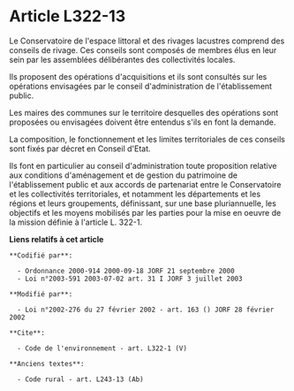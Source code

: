 # Article L322-13

Le Conservatoire de l'espace littoral et des rivages lacustres comprend des conseils de rivage. Ces conseils sont composés de
membres élus en leur sein par les assemblées délibérantes des collectivités locales. 

Ils proposent des opérations d'acquisitions et ils sont consultés sur les opérations envisagées par le conseil
d'administration de l'établissement public. 

Les maires des communes sur le territoire desquelles des opérations sont proposées ou envisagées doivent être entendus s'ils
en font la demande. 

La composition, le fonctionnement et les limites territoriales de ces conseils sont fixés par décret en Conseil d'Etat. 

Ils font en particulier au conseil d'administration toute proposition relative aux conditions d'aménagement et de gestion du
patrimoine de l'établissement public et aux accords de partenariat entre le Conservatoire et les collectivités territoriales,
et notamment les départements et les régions et leurs groupements, définissant, sur une base pluriannuelle, les objectifs et
les moyens mobilisés par les parties pour la mise en oeuvre de la mission définie à l'article L. 322-1.

**Liens relatifs à cet article**

	**Codifié par**:

	  - Ordonnance 2000-914 2000-09-18 JORF 21 septembre 2000
	  - Loi n°2003-591 2003-07-02 art. 31 I JORF 3 juillet 2003

	**Modifié par**:

	  - Loi n°2002-276 du 27 février 2002 - art. 163 () JORF 28 février 2002

	**Cite**:

	  - Code de l'environnement - art. L322-1 (V)

	**Anciens textes**:

	  - Code rural - art. L243-13 (Ab)
